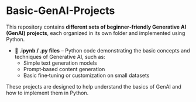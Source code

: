 # Basic-GenAI-Projects

This repository contains **different sets of beginner‑friendly Generative AI (GenAI) projects**, each organized in its own folder and implemented using Python.

- 📄 **.ipynb / .py files** – Python code demonstrating the basic concepts and techniques of Generative AI, such as:
  - Simple text generation models
  - Prompt‑based content generation
  - Basic fine‑tuning or customization on small datasets

These projects are designed to help understand the basics of GenAI and how to implement them in Python.
